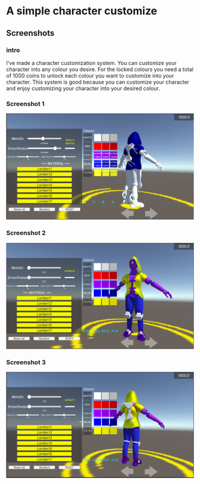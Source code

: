 # A simple character customize

## Screenshots
### intro
  I've made a character customization system. You can customize your character into any colour you desire. For the locked colours you need a total of 1000 coins to unlock each colour you want to customize into your character. This system is good because you can customize your character and enjoy customizing your character into your desired colour. 
### Screenshot 1
![Character customize 1](https://raw.githubusercontent.com/90poitu/Simple-character-customize/main/Assets/Screenshots/character%201.png)
### Screenshot 2
![Character customize 2](https://github.com/90poitu/Simple-character-customize/blob/main/Assets/Screenshots/character%202.png?raw=true)
### Screenshot 3
![Character cusomize 3](https://github.com/90poitu/Simple-character-customize/blob/main/Assets/Screenshots/character%203.png?raw=true)